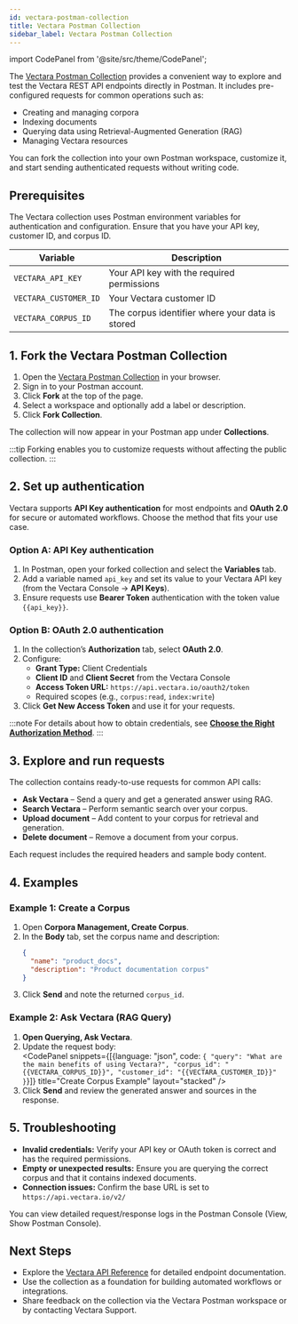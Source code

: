 ```yaml
---
id: vectara-postman-collection
title: Vectara Postman Collection
sidebar_label: Vectara Postman Collection
---
```


import CodePanel from '@site/src/theme/CodePanel';

The [Vectara Postman Collection](https://www.postman.com/vectara) provides a convenient way 
to explore and test the Vectara REST API endpoints directly in Postman. It 
includes pre-configured requests for common operations such as:

- Creating and managing corpora
- Indexing documents
- Querying data using Retrieval-Augmented Generation (RAG)
- Managing Vectara resources

You can fork the collection into your own Postman workspace, customize it, and 
start sending authenticated requests without writing code.

## Prerequisites

The Vectara collection uses Postman environment variables for authentication 
and configuration. Ensure that you have your API key, customer ID, and corpus 
ID.

| Variable            | Description |
|---------------------|-------------|
| `VECTARA_API_KEY`   | Your API key with the required permissions |
| `VECTARA_CUSTOMER_ID` | Your Vectara customer ID |
| `VECTARA_CORPUS_ID` | The corpus identifier where your data is stored |

## 1. Fork the Vectara Postman Collection

1. Open the [Vectara Postman Collection](https://www.postman.com/vectara) in your browser.
2. Sign in to your Postman account.
3. Click **Fork** at the top of the page.
4. Select a workspace and optionally add a label or description.
5. Click **Fork Collection**.

The collection will now appear in your Postman app under **Collections**.

:::tip
Forking enables you to customize requests without affecting the public 
collection.
:::

## 2. Set up authentication

Vectara supports **API Key authentication** for most endpoints and **OAuth 2.0** for 
secure or automated workflows. Choose the method that fits your use case.

### Option A: API Key authentication

1. In Postman, open your forked collection and select the **Variables** tab.
2. Add a variable named `api_key` and set its value to your Vectara API key 
   (from the Vectara Console → **API Keys**).
3. Ensure requests use **Bearer Token** authentication with the token value 
   `{{api_key}}`.

### Option B: OAuth 2.0 authentication

1. In the collection’s **Authorization** tab, select **OAuth 2.0**.
2. Configure:
   - **Grant Type:** Client Credentials
   - **Client ID** and **Client Secret** from the Vectara Console
   - **Access Token URL:** `https://api.vectara.io/oauth2/token`
   - Required scopes (e.g., `corpus:read`, `index:write`)
3. Click **Get New Access Token** and use it for your requests.

:::note
For details about how to obtain credentials, see 
[**Choose the Right Authorization Method**](/docs/learn/authentication/choose-auth-method).
:::

## 3. Explore and run requests

The collection contains ready-to-use requests for common API calls:

- **Ask Vectara** – Send a query and get a generated answer using RAG.
- **Search Vectara** – Perform semantic search over your corpus.
- **Upload document** – Add content to your corpus for retrieval and generation.
- **Delete document** – Remove a document from your corpus.

Each request includes the required headers and sample body content.

## 4. Examples

### Example 1: Create a Corpus

1. Open **Corpora Management, Create Corpus**.
2. In the **Body** tab, set the corpus name and description:
   ```json
   {
     "name": "product_docs",
     "description": "Product documentation corpus"
   }
3. Click **Send** and note the returned `corpus_id`.

### Example 2: Ask Vectara (RAG Query)

1. **Open Querying, Ask Vectara**.
2. Update the request body:  
    <CodePanel snippets={[{language: "json", code: `{
      "query": "What are the main benefits of using Vectara?",
      "corpus_id": "{{VECTARA_CORPUS_ID}}",
      "customer_id": "{{VECTARA_CUSTOMER_ID}}"
    }`}]} title="Create Corpus Example" layout="stacked" /> 
3. Click **Send** and review the generated answer and sources in the response.

## 5. Troubleshooting

* **Invalid credentials:** Verify your API key or OAuth token is correct and has the 
  required permissions.
* **Empty or unexpected results:** Ensure you are querying the correct corpus and that it 
  contains indexed documents.
* **Connection issues:** Confirm the base URL is set to `https://api.vectara.io/v2/`

You can view detailed request/response logs in the Postman Console (View, Show 
Postman Console).

## Next Steps

* Explore the [Vectara API Reference](/docs/rest-api) for detailed endpoint documentation.
* Use the collection as a foundation for building automated workflows or 
  integrations.
* Share feedback on the collection via the Vectara Postman workspace or by 
  contacting Vectara Support.
